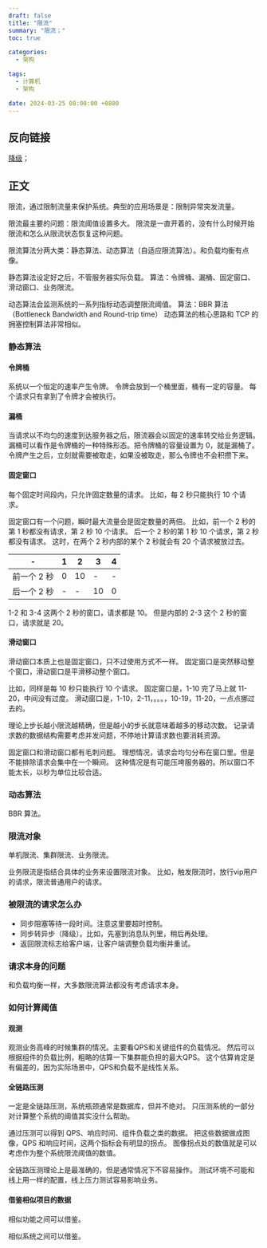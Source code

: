 ```yaml
---
draft: false
title: "限流"
summary: "限流；"
toc: true

categories:
  - 架构

tags:
  - 计算机
  - 架构

date: 2024-03-25 08:00:00 +0800
---
```


## 反向链接

[降级](/计算机/架构/降级)；

## 正文

限流，通过限制流量来保护系统。典型的应用场景是：限制异常突发流量。

限流最主要的问题：限流阈值设置多大。
限流是一直开着的，没有什么时候开始限流和怎么从限流状态恢复这种问题。

限流算法分两大类：静态算法、动态算法（自适应限流算法）。和负载均衡有点像。

静态算法设定好之后，不管服务器实际负载。
算法：令牌桶、漏桶、固定窗口、滑动窗口、业务限流。

动态算法会监测系统的一系列指标动态调整限流阈值。
算法：BBR 算法（Bottleneck Bandwidth and Round-trip time）
动态算法的核心思路和 TCP 的拥塞控制算法非常相似。

### 静态算法

#### 令牌桶

系统以一个恒定的速率产生令牌。
令牌会放到一个桶里面，桶有一定的容量。
每个请求只有拿到了令牌才会被执行。

#### 漏桶

当请求以不均匀的速度到达服务器之后，限流器会以固定的速率转交给业务逻辑。
漏桶可以看作是令牌桶的一种特殊形态。把令牌桶的容量设置为 0，就是漏桶了。
令牌产生之后，立刻就需要被取走，如果没被取走，那么令牌也不会积攒下来。

#### 固定窗口

每个固定时间段内，只允许固定数量的请求。
比如，每 2 秒只能执行 10 个请求。

固定窗口有一个问题，瞬时最大流量会是固定数量的两倍。
比如，前一个 2 秒的第 1 秒都没有请求，第 2 秒 10 个请求。
后一个 2 秒的第 1 秒 10 个请求，第 2 秒都没有请求。
这时，在两个 2 秒内部的某个 2 秒就会有 20 个请求被放过去。

| -       | 1 | 2  | 3  | 4 |
|---------|---|----|----|---|
| 前一个 2 秒 | 0 | 10 | -  | - |
| 后一个 2 秒 | - | -  | 10 | 0 |

1-2 和 3-4 这两个 2 秒的窗口，请求都是 10。
但是内部的 2-3 这个 2 秒的窗口，请求就是 20。

#### 滑动窗口

滑动窗口本质上也是固定窗口，只不过使用方式不一样。
固定窗口是突然移动整个窗口，滑动窗口是平滑移动整个窗口。

比如，同样是每 10 秒只能执行 10 个请求。
固定窗口是，1-10 完了马上就 11-20，中间没有过度。
滑动窗口是，1-10，2-11，。。。，10-19，11-20，一点点挪过去的。

理论上步长越小限流越精确，但是越小的步长就意味着越多的移动次数。
记录请求数的数据结构需要考虑并发问题，不停地计算请求数也要消耗资源。

固定窗口和滑动窗口都有毛刺问题。
理想情况，请求会均匀分布在窗口里。但是不能排除请求会集中在一个瞬间。
这种情况是有可能压垮服务器的。所以窗口不能太长，以秒为单位比较合适。

### 动态算法

BBR 算法。

### 限流对象

单机限流、集群限流、业务限流。

业务限流是指结合具体的业务来设置限流对象。
比如，触发限流时，放行vip用户的请求，限流普通用户的请求。

### 被限流的请求怎么办

- 同步阻塞等待一段时间。注意这里要超时控制。
- 同步转异步（降级）。比如，先塞到消息队列里，稍后再处理。
- 返回限流标志给客户端，让客户端调整负载均衡并重试。

### 请求本身的问题

和负载均衡一样，大多数限流算法都没有考虑请求本身。

### 如何计算阈值

#### 观测

观测业务高峰的时候集群的情况。主要看QPS和关键组件的负载情况。
然后可以根据组件的负载比例，粗略的估算一下集群能负担的最大QPS。
这个估算肯定是有偏差的，因为实际场景中，QPS和负载不是线性关系。

#### 全链路压测

一定是全链路压测，系统瓶颈通常是数据库，但并不绝对。
只压测系统的一部分对计算整个系统的阈值其实没什么帮助。

通过压测可以得到 QPS、响应时间、组件负载之类的数据。
把这些数据做成图像，QPS 和响应时间，这两个指标会有明显的拐点。
图像拐点处的数值就是可以考虑作为整个系统限流阈值的数值。

全链路压测理论上是最准确的，但是通常情况下不容易操作。
测试环境不可能和线上用一样的配置，线上压力测试容易影响业务。

#### 借鉴相似项目的数据

相似功能之间可以借鉴。

相似系统之间可以借鉴。
